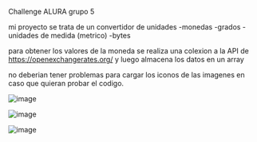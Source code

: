 Challenge ALURA grupo 5

mi proyecto se trata de un convertidor de unidades
-monedas
-grados
-unidades de medida (metrico)
-bytes

para obtener los valores de la moneda se realiza una colexion a la API de https://openexchangerates.org/ y luego almacena los datos en un array

no deberian tener problemas para cargar los iconos de las imagenes en caso que quieran probar el codigo.

![image](https://github.com/Jaime-vargas/ChallengeONE_Back_End_Java/assets/132595722/944c0213-2f64-4c10-a2bc-cf2d10203b3f)

![image](https://github.com/Jaime-vargas/ChallengeONE_Back_End_Java/assets/132595722/e087c5fa-6c84-45ba-b00a-44af312cd8c1)

![image](https://github.com/Jaime-vargas/ChallengeONE_Back_End_Java/assets/132595722/d1fb2666-1a2c-473e-9beb-d5054198b1e8)

